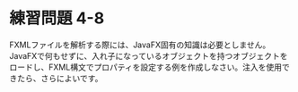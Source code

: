 # 練習問題 4-8

FXMLファイルを解析する際には、JavaFX固有の知識は必要としません。JavaFXで何もせずに、入れ子になっているオブジェクトを持つオブジェクトをロードし、FXML構文でプロパティを設定する例を作成しなさい。注入を使用できたら、さらによいです。
